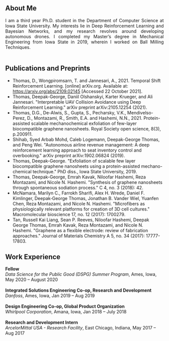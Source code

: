 ## About Me
<div style="text-align: justify">I am a third year Ph.D. student in the Department of Computer Science at Iowa State University. My interests lie in Deep Reinforcement Learning and Bayesian Networks, and my research revolves around developing autonomous drones. I completed my Master’s degree in Mechanical Engineering from Iowa State in 2019, wherein I worked on Ball Milling Techniques.</div><br>

## Publications and Preprints
- Thomas, D., Wongpiromsarn, T. and Jannesari, A., 2021. Temporal Shift Reinforcement Learning. [online] arXiv.org. Available at: <https://arxiv.org/abs/2109.02145> [Accessed 22 October 2021].
- Thomas, Deepak-George, Daniil Olshanskyi, Karter Krueger, and Ali Jannesari. "Interpretable UAV Collision Avoidance using Deep Reinforcement Learning." arXiv preprint arXiv:2105.12254 (2021).
- Thomas, D.G., De-Alwis, S., Gupta, S., Pecharsky, V.K., Mendivelso-Perez, D., Montazami, R., Smith, E.A. and Hashemi, N.N., 2021. Protein-assisted scalable mechanochemical exfoliation of few-layer biocompatible graphene nanosheets. Royal Society open science, 8(3), p.200911.
- Shihab, Syed Arbab Mohd, Caleb Logemann, Deepak-George Thomas, and Peng Wei. "Autonomous airline revenue management: A deep reinforcement learning approach to seat inventory control and overbooking." arXiv preprint arXiv:1902.06824 (2019).
- Thomas, Deepak-George. "Exfoliation of scalable few layer biocompatible graphene nanosheets using a protein-assisted mechano-chemical technique." PhD diss., Iowa State University, 2019.
- Thomas, Deepak-George, Emrah Kavak, Niloofar Hashemi, Reza Montazami, and Nicole N. Hashemi. "Synthesis of graphene nanosheets through spontaneous sodiation process." C 4, no. 3 (2018): 42.
- McNamara, Marilyn C., Farrokh Sharifi, Alex H. Wrede, Daniel F. Kimlinger, Deepak‐George Thomas, Jonathan B. Vander Wiel, Yuanfen Chen, Reza Montazami, and Nicole N. Hashemi. "Microfibers as physiologically relevant platforms for creation of 3D cell cultures." Macromolecular bioscience 17, no. 12 (2017): 1700279.
- Tan, Russell Kai Liang, Sean P. Reeves, Niloofar Hashemi, Deepak George Thomas, Emrah Kavak, Reza Montazami, and Nicole N. Hashemi. "Graphene as a flexible electrode: review of fabrication approaches." Journal of Materials Chemistry A 5, no. 34 (2017): 17777-17803. <br>

## Work Experience

**Fellow**<br>
*Data Science for the Public Good (DSPG) Summer Program*, Ames, Iowa, May 2020 – August 2020 <br><br>
**Integrated Solutions Engineering Co-op, Research and Development**<br>
*Danfoss*, Ames, Iowa, Jan 2019 – Aug 2019 <br><br>
**Design Engineering Co-op, Global Product Organization**<br>
*Whirlpool Corporation*, Amana, Iowa, Jan 2018 – July 2018<br><br>
**Research and Development Intern**<br>
*ArcelorMittal USA - Research Facility*, East Chicago, Indiana, May 2017 – Aug 2017



